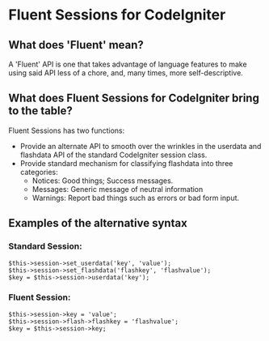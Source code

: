 Fluent Sessions for CodeIgniter
===============================
What does 'Fluent' mean?
------------------------

A 'Fluent' API is one that takes advantage of language features to make using
said API less of a chore, and, many times, more self-descriptive.

What does Fluent Sessions for CodeIgniter bring to the table?
-------------------------------------------------------------

Fluent Sessions has two functions:
- Provide an alternate API to smooth over the wrinkles in the userdata and
  flashdata API of the standard CodeIgniter session class.
- Provide standard mechanism for classifying flashdata into three
  categories:
  - Notices: Good things; Success messages.
  - Messages: Generic message of neutral information
  - Warnings: Report bad things such as errors or bad form input.

Examples of the alternative syntax
----------------------------------

### Standard Session:
    $this->session->set_userdata('key', 'value');
    $this->session->set_flashdata('flashkey', 'flashvalue');
    $key = $this->session->userdata('key');
### Fluent Session:
    $this->session->key = 'value';
    $this->session->flash->flashkey = 'flashvalue';
    $key = $this->session->key;


